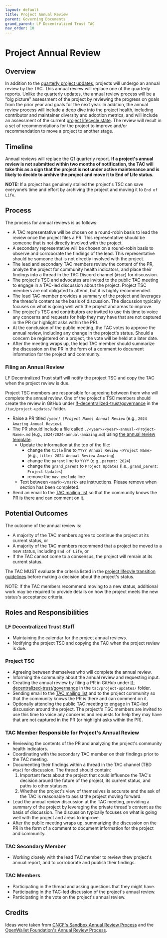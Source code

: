 ```yaml
---
layout: default
title: Project Annual Review
parent: Governing Documents
grand_parent: LF Decentralized Trust TAC
nav_order: 10
---
```

[//]: # (SPDX-License-Identifier: CC-BY-4.0)

# Project Annual Review

## Overview

In addition to the [quarterly project updates](./project-updates.md), projects will undergo an annual review by the TAC. This annual review will replace one of the quarterly reports. Unlike the quarterly updates, the annual review process will be a "big picture" assessment of the project by reviewing the progress on goals from the prior year and goals for the next year. In addition, the annual review process will include a deep dive into the project health, including contributor and maintainer diversity and adoption metrics, and will include an assessment of the current [project lifecycle state](./project-lifecycle.md). The review will result in a set of recommendations for the project to improve and/or recommendation to move a project to another stage.

## Timeline

Annual reviews will replace the Q1 quarterly report.  **If a project's annual review is not submitted within two months of notification, the TAC will take this as a sign that the project is not under active maintenance and is likely to decide to archive the project and move it to End of Life status.**

**NOTE:** If a project has genuinely stalled the project's TSC can save everyone’s time and effort by archiving the project and moving it to `End of Life`.

## Process

The process for annual reviews is as follows:

- A TAC representative will be chosen on a round-robin basis to lead the review once the project files a PR. This representative should be someone that is not directly involved with the project.
- A secondary representative will be chosen on a round-robin basis to observe and corroborate the findings of the lead. This representative should be someone that is not directly involved with the project.
- The lead and secondary TAC members review the content of the PR, analyze the project for community health indicators, and place their findings into a thread in the TAC Discord channel (`#tac`) for discussion.
- The project's TSC and advocates are invited to the public TAC meeting to engage in a TAC-led discussion about the project. Project TSC members are not obligated to attend, but it is highly recommended.
- The lead TAC member provides a summary of the project and leverages the thread's content as the basis of discussion. The discussion typically focuses on what is going well with the project and areas to improve.
- The project's TSC and contributors are invited to use this time to voice any concerns and requests for help they may have that are not captured in the PR (or highlight asks within the PR).
- At the conclusion of the public meeting, the TAC votes to approve the annual review, including any change in the project's status. Should a concern be registered on a project, the vote will be held at a later date.
- After the meeting wraps up, the lead TAC member should summarize the discussion on the PR in the form of a comment to document information for the project and community.

### Filing an Annual Review

LF Decentralized Trust staff will notify the project TSC and copy the TAC when the project review is due.

Project TSC members are responsible for agreeing between them who will complete the annual review. One of the project's TSC members should create the review in GitHub under [lf-decentralized-trust/governance] in the `/tac/project-updates/` folder.

- Raise a PR titled *`[year] [Project Name] Annual Review`* (e.g., `2024 Amazing Annual Review`).
- The PR should include a file called `./<year>/<year>-annual-<Project-Name>.md` (e.g., `2024/2024-annual-amazing.md`) using [the annual review template](../project-updates/0000-annual-review-template).
  - Update the information at the top of the file:
    - change the `title` line to `YYYY Annual Review <Project Name>` (e.g., `title: 2024 Annual Review Amazing`)
    - change the `parent` line to `YYYY` (e.g., `parent: 2024`)
    - change the `grand_parent` to `Project Updates` (i.e., `grand_parent: Project Updates`)
    - remove the `nav_exclude` line
  - Text between `<mark></mark>` are instructions. Please remove when section has been completed.
- Send an email to the [TAC mailing list] so that the community knows the PR is there and can comment on it.

## Potential Outcomes

The outcome of the annual review is:

- A majority of the TAC members agree to continue the project at its current status, or
- A majority of the TAC members recommend that a project be moved to a new status, including `End of Life`, or
- If the TAC cannot come to a consensus, the project will remain at its current status.

The TAC MUST evaluate the criteria listed in the [project lifecyle transition guidelines](./project-lifecycle.md#lifecycle-transition-guidelines-and-recommendations) before making a decision about the project's status.

NOTE: If the TAC members recommend moving to a new status, additional work may be required to provide details on how the project meets the new status's acceptance criteria.

## Roles and Responsibilities

### LF Decentralized Trust Staff

- Maintaining the calendar for the project annual reviews.
- Notifying the project TSC and copying the TAC when the project review is due.

### Project TSC

- Agreeing between themselves who will complete the annual review.
- Informing the community about the annual review and requesting input.
- Creating the annual review by filing a PR in GitHub under [lf-decentralized-trust/governance] in the `tac/project-updates/` folder.
- Sending email to the [TAC mailing list] and to the project community so that the community knows the PR is there and can comment on it.
- Optionally attending the public TAC meeting to engage in TAC-led discussion around the project. The project's TSC members are invited to use this time to voice any concerns and requests for help they may have that are not captured in the PR (or highlight asks within the PR).

### TAC Member Responsible for Project's Annual Review

- Reviewing the contents of the PR and analyzing the project's community health indicators.
- Coordinating with the secondary TAC member on their findings prior to the TAC meeting.
- Documenting their findings within a thread in the TAC channel (TBD `#tac`) for discussion. The thread should contain:
    1. Important facts about the project that could influence the TAC's decision around the future of the project, its current status, and paths to other statuses.
    2. Whether the project's view of themselves is accurate and the ask of the TAC is reasonable to assist the project moving forward.
- Lead the annual review discussion at the TAC meeting, providing a summary of the project by leveraging the private thread's content as the basis of discussion. The discussion typically focuses on what is going well with the project and areas to improve.
- After the public meeting wraps up, summarizing the discussion on the PR in the form of a comment to document information for the project and community.

### TAC Secondary Member

- Working closely with the lead TAC member to review thew project's annual report, and to corroborate and publish their findings.

### TAC Members

- Participating in the thread and asking questions that they might have.
- Participating in the TAC-led discussion of the project's annual review.
- Participating in the vote on the project's annual review.

## Credits

Ideas were taken from [CNCF's Sandbox Annual Review Process](https://github.com/cncf/toc/blob/main/process/) and the [OpenWallet Foundation's Annual Review Process](https://openwallet-foundation.github.io/tac/governance/project-annual-review-process/).

[TAC mailing list]: mailto:tac@lists.lfdecentralizedtrust.org
[lf-decentralized-trust/governance]: https://github.com/lf-decentralized-trust/governance/
